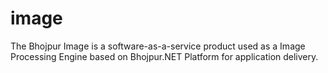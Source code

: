 # image
The Bhojpur Image is a software-as-a-service product used as a Image Processing Engine based on Bhojpur.NET Platform for application delivery.
